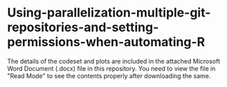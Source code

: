 # Using-parallelization-multiple-git-repositories-and-setting-permissions-when-automating-R

The details of the codeset and plots are included in the attached Microsoft Word Document (.docx) file in this repository. 
You need to view the file in "Read Mode" to see the contents properly after downloading the same.
